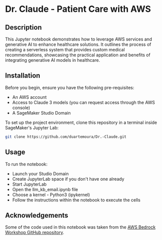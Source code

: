 # Dr. Claude - Patient Care with AWS

## Description
This Jupyter notebook demonstrates how to leverage AWS services and generative AI to enhance healthcare solutions. It outlines the process of creating a serverless system that provides custom medical recommendations, showcasing the practical application and benefits of integrating generative AI models in healthcare.

## Installation

Before you begin, ensure you have the following pre-requisites:
- An AWS account
- Access to Claude 3 models (you can request access through the AWS console)
- A SageMaker Studio Domain

To set up the project environment, clone this repository in a terminal inside SageMaker's Jupyter Lab:

```bash
git clone https://github.com/duartemoura/Dr.-Claude.git
```
## Usage 

To run the notebook:

- Launch your Studio Domain
- Create JupyterLab space if you don't have one already
- Start JupyterLab
- Open the llm_kb_email.ipynb file
- Choose a kernel - Python3 (ipykernel)
- Follow the instructions within the notebook to execute the cells

## Acknowledgements 

Some of the code used in this notebook was taken from the [AWS Bedrock Workshop GitHub repository](https://github.com/aws-samples/amazon-bedrock-workshop/tree/main/02_KnowledgeBases_and_RAG). 

